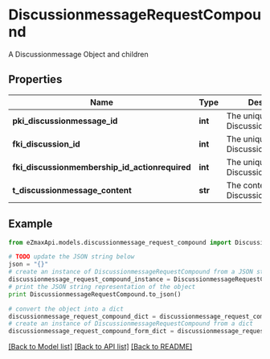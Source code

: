 # DiscussionmessageRequestCompound

A Discussionmessage Object and children

## Properties

Name | Type | Description | Notes
------------ | ------------- | ------------- | -------------
**pki_discussionmessage_id** | **int** | The unique ID of the Discussionmessage | [optional] 
**fki_discussion_id** | **int** | The unique ID of the Discussion | 
**fki_discussionmembership_id_actionrequired** | **int** | The unique ID of the Discussionmembership | [optional] 
**t_discussionmessage_content** | **str** | The content of the Discussionmessage | 

## Example

```python
from eZmaxApi.models.discussionmessage_request_compound import DiscussionmessageRequestCompound

# TODO update the JSON string below
json = "{}"
# create an instance of DiscussionmessageRequestCompound from a JSON string
discussionmessage_request_compound_instance = DiscussionmessageRequestCompound.from_json(json)
# print the JSON string representation of the object
print DiscussionmessageRequestCompound.to_json()

# convert the object into a dict
discussionmessage_request_compound_dict = discussionmessage_request_compound_instance.to_dict()
# create an instance of DiscussionmessageRequestCompound from a dict
discussionmessage_request_compound_form_dict = discussionmessage_request_compound.from_dict(discussionmessage_request_compound_dict)
```
[[Back to Model list]](../README.md#documentation-for-models) [[Back to API list]](../README.md#documentation-for-api-endpoints) [[Back to README]](../README.md)


